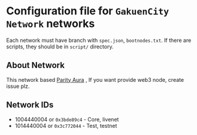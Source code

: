 # Configuration file for `GakuenCity Network` networks

Each network must have branch with `spec.json`, `bootnodes.txt`.
If there are scripts, they should be in `script/` directory.

## About Network

This network based [Parity Aura](https://wiki.parity.io/Proof-of-Authority-Chains) , If you want provide web3 node, create issue plz.


## Network IDs

- 1004440004 or `0x3bde89c4` - Core, livenet
- 1014440004 or `0x3c772044` - Test, testnet
